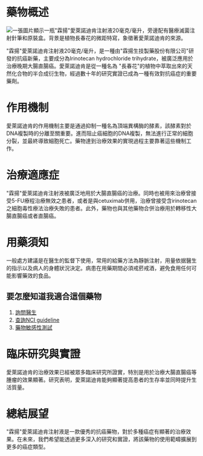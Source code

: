 # 藥物概述
![一張圖片顯示一瓶"霖揚"愛萊諾迪肯注射液20毫克/毫升，旁邊配有醫療滅菌注射針筆和原裝盒。背景是植物長春花的微距特寫，象徵著愛萊諾迪肯的來源。](None)

"霖揚"愛萊諾迪肯注射液20毫克/毫升，是一種由"霖揚生技製藥股份有限公司"研發的抗癌新藥，主要成分為Irinotecan hydrochloride trihydrate，被廣泛應用於治療晚期大腸直腸癌。愛萊諾迪肯是從一種名為 "長春花"的植物中萃取出來的天然化合物的半合成衍生物，經過數十年的研究實證已成為一種有效對抗癌症的重要藥劑。

# 作用機制

愛萊諾迪肯的作用機制主要是通過抑制一種名為頂端異構酶的酵素，該酵素對於DNA複製時的分離至關重要。進而阻止癌細胞的DNA複製，無法進行正常的細胞分裂，並最終導致細胞死亡。藥物達到治療效果的實現過程主要靠著這些機制工作。

# 治療適應症

"霖揚"愛萊諾迪肯注射液被廣泛地用於大腸直腸癌的治療。同時也被用來治療曾接受5-FU療程治療無效之患者，或者是與cetuximab併用，治療曾接受含irinotecan之細胞毒性療法治療失敗的患者。此外，藥物也與其他藥物合併治療用於轉移性大腸直腸癌或者直腸癌。

# 用藥須知

一般處方建議是在醫生的監督下使用，常用的給藥方法為靜脈注射，用量依据醫生的指示以及病人的身體狀況決定。病患在用藥期間必須戒菸戒酒，避免食用任何可能影響藥效的食品。

## 要怎麼知道我適合這個藥物

1. [詢問醫生](./text/1-1.html)
2. [查詢NCI guideline](./text/1-2.html)
3. [藥物敏感性測試](./text/1-3.html)

# 臨床研究與實證

愛萊諾迪肯的治療效果已經被眾多臨床研究所證實，特別是用於治療大腸直腸癌等腫瘤的效果顯著。研究表明，愛萊諾迪肯能夠顯著提高患者的生存率並同時提升生活質量。

# 總結展望

"霖揚"愛萊諾迪肯注射液是一款優秀的抗癌藥物，對於多種癌症有顯著的治療效果。在未來，我們希望能透過更多深入的研究和實證，將該藥物的使用範疇擴展到更多的癌症類型。
